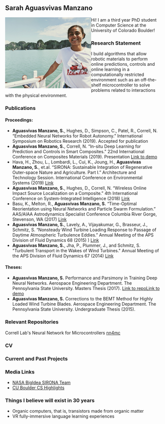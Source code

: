 ## Sarah Aguasvivas Manzano

<img src="img/MVIMG_20191010_125544 (2).jpg" 
     alt="Markdown Monster icon"
     style="float: left; margin-center: 10px;" width="280" />

Hi! I am a third year PhD student in Computer Science at the University of Colorado Boulder! 

### Research Statement

I build algorithms that allow robotic materials to perform online predictions, controls and online learning in a computationally restricted environment such as an off-the-shelf microcontroller to solve problems related to interactions with the physical environment.

### Publications

#### Proceedings:

- **Aguasvivas Manzano, S.**, Hughes, D., Simpson, C., Patel, R., Correll, N. “Embedded Neural Networks for Robot Autonomy.” International Symposium on Robotics Research (2019). Accepted for publication 
- **Aguasvivas Manzano, S.**, Correll, N. “In-situ Deep Learning for Prediction and Controls in Smart Composites.” 22nd International Conference on Composites Materials (2019). Presentation [Link to demo](https://www.youtube.com/watch?time_continue=12&v=0X3X-foe6hc)
- Hava, H., Zhou, L., Lombardi, L., Cui, K., Joung, H., **Aguasvivas Manzano, S.**, et.al. “SIRONA: Sustainable Integration of Regenerative Outer-space Nature and Agriculture. Part I.” Architecture and Technology Session. International Conference on Environmental Systems (2019) [Link](https://ttu-ir.tdl.org/handle/2346/84413)
- **Aguasvivas Manzano, S.**, Hughes, D., Correll, N. “Wireless Online Impact Source Localization on a Composite.” 4th International Conference on System-Integrated Intelligence (2018) [Link](https://www.youtube.com/watch?v=0UA5F83giOA)
- Basu, K., Melton, R., **Aguasvivas Manzano, S.** “Time-Optimal Reorientation using Neural Networks and Particle Swarm Formulation.” AAS/AIAA Astrodynamics Specialist Conference Columbia River Gorge, Stevenson, WA (2017) [Link](http://www.univelt.com/book=6408)
- **Aguasvivas Manzano, S.**, Lavely, A., Vijayakumar, G., Brasseur, J., Schmitz, S. “Nonsteady Wind Turbine Loading Response to Passage of Daytime Atmospheric Turbulence Eddies.” Annual Meeting of the APS Division of Fluid Dynamics 68 (2015)
) [Link](https://www.youtube.com/watch?v=0UA5F83giOA)
- **Aguasvivas Manzano, S.**, Jha, P., Plummer, J., and Schmitz, S. "Turbulent Transport in the Wakes of Wind Turbines." Annual Meeting of the APS Division of Fluid Dynamics 67 (2014) [Link](https://www.youtube.com/watch?v=2V_Vn-EWB5Q&t=82s)

#### Theses:

- **Aguasvivas Manzano, S.** Performance and Parsimony in Training Deep Neural Networks. Aerospace Engineering Department. The Pennsylvania State University. Masters Thesis (2017). [Link to repo](https://github.com/sarahaguasvivas/my_own_neural_network)[Link to demo](https://www.youtube.com/watch?v=GtuhoghSXg0&t=)
- **Aguasvivas Manzano, S.** Corrections to the BEMT Method for Highly Loaded Wind Turbine Blades. Aerospace Engineering Department. The Pennsylvania State University. Undergraduate Thesis (2015).


### Relevant Repositories

Correll Lab's Neural Network for Microcontrollers [nn4mc](https://github.com/correlllab/nn4mc)

### CV

### Current and Past Projects

### Media Links
- [NASA BigIdea SIRONA Team](https://www.colorado.edu/engineering/2019/05/30/all-woman-engineering-team-earns-most-innovative-award-nasa-mars-competition)
- [CU Boulder CS Highlights](https://www.colorado.edu/cs/2018/09/13/joke-him-i-still-live-my-life-sometimes-dangerously-optimistic-sarah-aguasvivas-manzano)

### Things I believe will exist in 30 years
- Organic computers, that is, transistors made from organic matter
- VR fully-immersive language learning experiences
